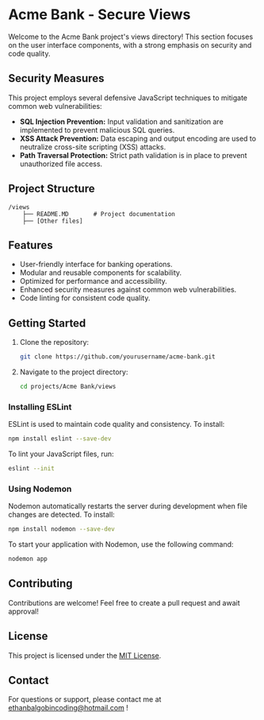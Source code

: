 # Acme Bank - Secure Views

Welcome to the Acme Bank project's views directory! This section focuses on the user interface components, with a strong emphasis on security and code quality.

## Security Measures

This project employs several defensive JavaScript techniques to mitigate common web vulnerabilities:

*   **SQL Injection Prevention:**  Input validation and sanitization are implemented to prevent malicious SQL queries.
*   **XSS Attack Prevention:**  Data escaping and output encoding are used to neutralize cross-site scripting (XSS) attacks.
*   **Path Traversal Protection:**  Strict path validation is in place to prevent unauthorized file access.

## Project Structure

```
/views
    ├── README.MD       # Project documentation
    ├── [Other files]   
```

## Features

*   User-friendly interface for banking operations.
*   Modular and reusable components for scalability.
*   Optimized for performance and accessibility.
*   Enhanced security measures against common web vulnerabilities.
*   Code linting for consistent code quality.

## Getting Started

1.  Clone the repository:

    ```bash
    git clone https://github.com/yourusername/acme-bank.git
    ```
2.  Navigate to the project directory:

    ```bash
    cd projects/Acme Bank/views
    ```

### Installing ESLint

ESLint is used to maintain code quality and consistency. To install:

```bash
npm install eslint --save-dev
```

To lint your JavaScript files, run:

```bash
eslint --init
```

### Using Nodemon

Nodemon automatically restarts the server during development when file changes are detected. To install:

```bash
npm install nodemon --save-dev
```

To start your application with Nodemon, use the following command:

```bash
nodemon app
```

## Contributing

Contributions are welcome! Feel free to create a pull request and await approval!

## License

This project is licensed under the [MIT License](../LICENSE).

## Contact

For questions or support, please contact me at ethanbalgobincoding@hotmail.com !
